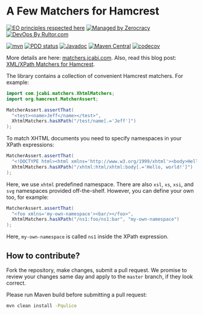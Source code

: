 # A Few Matchers for Hamcrest

[![EO principles respected here](https://www.elegantobjects.org/badge.svg)](https://www.elegantobjects.org)
[![Managed by Zerocracy](https://www.0crat.com/badge/C3RUBL5H9.svg)](https://www.0crat.com/p/C3RUBL5H9)
[![DevOps By Rultor.com](http://www.rultor.com/b/jcabi/jcabi-matchers)](http://www.rultor.com/p/jcabi/jcabi-matchers)

[![mvn](https://github.com/jcabi/jcabi-matchers/actions/workflows/mvn.yml/badge.svg)](https://github.com/jcabi/jcabi-matchers/actions/workflows/mvn.yml)
[![PDD status](http://www.0pdd.com/svg?name=jcabi/jcabi-matchers)](http://www.0pdd.com/p?name=jcabi/jcabi-matchers)
[![Javadoc](https://javadoc.io/badge/com.jcabi/jcabi-matchers.svg)](http://www.javadoc.io/doc/com.jcabi/jcabi-matchers)
[![Maven Central](https://maven-badges.herokuapp.com/maven-central/com.jcabi/jcabi-matchers/badge.svg)](https://maven-badges.herokuapp.com/maven-central/com.jcabi/jcabi-matchers)
[![codecov](https://codecov.io/gh/jcabi/jcabi-matchers/branch/master/graph/badge.svg)](https://codecov.io/gh/jcabi/jcabi-matchers)

More details are here:
[matchers.jcabi.com](http://matchers.jcabi.com/index.html).
Also, read this blog post: [XML/XPath Matchers for Hamcrest][blog].

The library contains a collection of convenient Hamcrest matchers. For example:

```java
import com.jcabi.matchers.XhtmlMatchers;
import org.hamcrest.MatcherAssert;

MatcherAssert.assertThat(
  "<test><name>Jeff</name></test>",
  XhtmlMatchers.hasXPath("/test/name[.='Jeff']")
);
```

To match XHTML documents you need to specify namespaces in your
XPath expressions:

```java
MatcherAssert.assertThat(
  "<!DOCTYPE html><html xmlns='http://www.w3.org/1999/xhtml'><body>Hello, world!</body></html>",
  XhtmlMatchers.hasXPath("/xhtml:html/xhtml:body[.='Hello, world!']")
);
```

Here, we use `xhtml` predefined namespace. There are also
`xsl`, `xs`, `xsi`, and `svg` namespaces
provided off-the-shelf. However, you can define your own too, for example:

```java
MatcherAssert.assertThat(
  "<foo xmlns='my-own-namespace'><bar/></foo>",
  XhtmlMatchers.hasXPath("/ns1:foo/ns1:bar", "my-own-namespace")
);
```

Here, `my-own-namespace` is called `ns1` inside the XPath expression.

## How to contribute?

Fork the repository, make changes, submit a pull request.
We promise to review your changes same day and apply to
the `master` branch, if they look correct.

Please run Maven build before submitting a pull request:

```bash
mvn clean install -Pqulice
```

[blog]: http://www.yegor256.com/2014/04/28/xml-xpath-hamcrest-matchers.html
